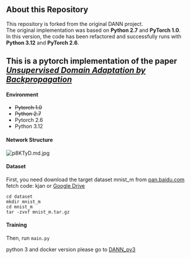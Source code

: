 ## About this Repository

This repository is forked from the original DANN project.  
The original implementation was based on **Python 2.7** and **PyTorch 1.0**.  
In this version, the code has been refactored and successfully runs with **Python 3.12** and **PyTorch 2.6**.


## This is a pytorch implementation of the paper *[Unsupervised Domain Adaptation by Backpropagation](http://sites.skoltech.ru/compvision/projects/grl/)*


#### Environment
- ~~Pytorch 1.0~~
- ~~Python 2.7~~
- Pytorch 2.6
- Python 3.12

#### Network Structure


![p8KTyD.md.jpg](https://s1.ax1x.com/2018/01/12/p8KTyD.md.jpg)

#### Dataset

First, you need download the target dataset mnist_m from [pan.baidu.com](https://pan.baidu.com/s/1pXaMkVsQf_yUT51SeYh27g) fetch code: kjan or [Google Drive](https://drive.google.com/open?id=0B_tExHiYS-0veklUZHFYT19KYjg)

```
cd dataset
mkdir mnist_m
cd mnist_m
tar -zvxf mnist_m.tar.gz
```

#### Training

Then, run `main.py`

python 3 and docker version please go to [DANN_py3](https://github.com/fungtion/DANN_py3) 

